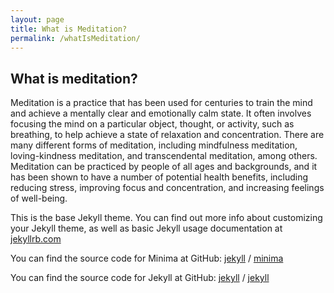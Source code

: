 ```yaml
---
layout: page
title: What is Meditation?
permalink: /whatIsMeditation/
---
```


## What is meditation?

 Meditation is a practice that has been used for centuries to train the mind and achieve a mentally 
 clear and emotionally calm state. It often involves focusing the mind on a particular object, thought, 
 or activity, such as breathing, to help achieve a state of relaxation and concentration. There are 
 many different forms of meditation, including mindfulness meditation, loving-kindness meditation, and 
 transcendental meditation, among others. Meditation can be practiced by people of all ages and backgrounds, 
 and it has been shown to have a number of potential health benefits, including reducing stress, 
 improving focus and concentration, and increasing feelings of well-being.





This is the base Jekyll theme. You can find out more info about customizing your Jekyll theme, as well as basic Jekyll usage documentation at [jekyllrb.com](https://jekyllrb.com/)

You can find the source code for Minima at GitHub:
[jekyll][jekyll-organization] /
[minima](https://github.com/jekyll/minima)

You can find the source code for Jekyll at GitHub:
[jekyll][jekyll-organization] /
[jekyll](https://github.com/jekyll/jekyll)


[jekyll-organization]: https://github.com/jekyll
